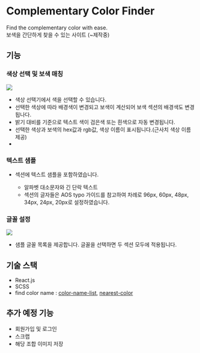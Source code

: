 # Complementary Color Finder

Find the complementary color with ease.\
보색을 간단하게 찾을 수 있는 사이트 (~제작중)

## 기능

### 색상 선택 및 보색 매칭
<img src="https://github.com/user-attachments/assets/0b64328c-4084-4ad6-82ba-3e1e32ed6d7a">
<ul>
  <li>색상 선택기에서 색을 선택할 수 있습니다.</li>
  <li>선택한 색상에 따라 배경색이 변경되고 보색이 계산되어 보색 섹션의 배경색도 변경됩나다.</li>
  <li>밝기 대비를 기준으로 텍스트 색이 검은색 또는 흰색으로 자동 변경됩니다.</li>
  <li>선택한 색상과 보색의 hex값과 rgb값, 색상 이름이 표시됩니다.(근사치 색상 이름 제공)</li>
  <li></li>
</ul>

### 텍스트 샘플
<ul>
  <li>섹션에 텍스트 샘플을 포함하였습니다.</li>
    <ul>
      <li>알파벳 대소문자와 긴 단락 텍스트</li>
      <li>섹션의 글자들은 AOS typo 가이드를 참고하여 차례로 96px, 60px, 48px, 34px, 24px, 20px로 설정하였습니다.</li>
    </ul>
</ul>

### 글꼴 설정
<img src="https://github.com/user-attachments/assets/afc046c2-df33-41d4-a8f9-86791438d16f">
<ul>
  <li>샘플 글꼴 목록을 제공합니다. 글꼴을 선택하면 두 섹션 모두에 적용됩니다.</li>
</ul>

## 기술 스택

<ul>
  <li>React.js</li>
  <li>SCSS</li>
  <li>find color name : 
    <a href="https://www.npmjs.com/package/color-name-list">color-name-list</a>,
    <a href="https://github.com/dtao/nearest-color">nearest-color</a>
  </li>
</ul>

## 추가 예정 기능

<ul>
  <li>회원가입 및 로그인</li>
  <li>스크랩</li>
  <li>해당 조합 이미지 저장</li>
</ul>
